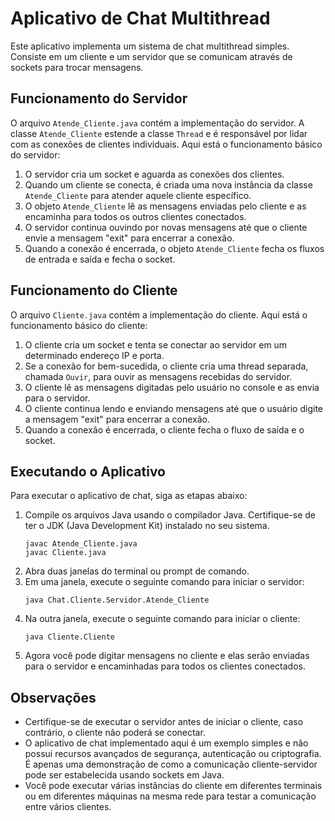 # Aplicativo de Chat Multithread

Este aplicativo implementa um sistema de chat multithread simples. Consiste em um cliente e um servidor que se comunicam através de sockets para trocar mensagens.

## Funcionamento do Servidor

O arquivo `Atende_Cliente.java` contém a implementação do servidor. A classe `Atende_Cliente` estende a classe `Thread` e é responsável por lidar com as conexões de clientes individuais. Aqui está o funcionamento básico do servidor:

1. O servidor cria um socket e aguarda as conexões dos clientes.
2. Quando um cliente se conecta, é criada uma nova instância da classe `Atende_Cliente` para atender aquele cliente específico.
3. O objeto `Atende_Cliente` lê as mensagens enviadas pelo cliente e as encaminha para todos os outros clientes conectados.
4. O servidor continua ouvindo por novas mensagens até que o cliente envie a mensagem "exit" para encerrar a conexão.
5. Quando a conexão é encerrada, o objeto `Atende_Cliente` fecha os fluxos de entrada e saída e fecha o socket.

## Funcionamento do Cliente

O arquivo `Cliente.java` contém a implementação do cliente. Aqui está o funcionamento básico do cliente:

1. O cliente cria um socket e tenta se conectar ao servidor em um determinado endereço IP e porta.
2. Se a conexão for bem-sucedida, o cliente cria uma thread separada, chamada `Ouvir`, para ouvir as mensagens recebidas do servidor.
3. O cliente lê as mensagens digitadas pelo usuário no console e as envia para o servidor.
4. O cliente continua lendo e enviando mensagens até que o usuário digite a mensagem "exit" para encerrar a conexão.
5. Quando a conexão é encerrada, o cliente fecha o fluxo de saída e o socket.

## Executando o Aplicativo

Para executar o aplicativo de chat, siga as etapas abaixo:

1. Compile os arquivos Java usando o compilador Java. Certifique-se de ter o JDK (Java Development Kit) instalado no seu sistema.
   ```
   javac Atende_Cliente.java
   javac Cliente.java
   ```
2. Abra duas janelas do terminal ou prompt de comando.
3. Em uma janela, execute o seguinte comando para iniciar o servidor:
   ```
   java Chat.Cliente.Servidor.Atende_Cliente
   ```
4. Na outra janela, execute o seguinte comando para iniciar o cliente:
   ```
   java Cliente.Cliente
   ```
5. Agora você pode digitar mensagens no cliente e elas serão enviadas para o servidor e encaminhadas para todos os clientes conectados.

## Observações
- Certifique-se de executar o servidor antes de iniciar o cliente, caso contrário, o cliente não poderá se conectar.
- O aplicativo de chat implementado aqui é um exemplo simples e não possui recursos avançados de segurança, autenticação ou criptografia. É apenas uma demonstração de como a comunicação cliente-servidor pode ser estabelecida usando sockets em Java.
- Você pode executar várias instâncias do cliente em diferentes terminais ou em diferentes máquinas na mesma rede para testar a comunicação entre vários clientes.